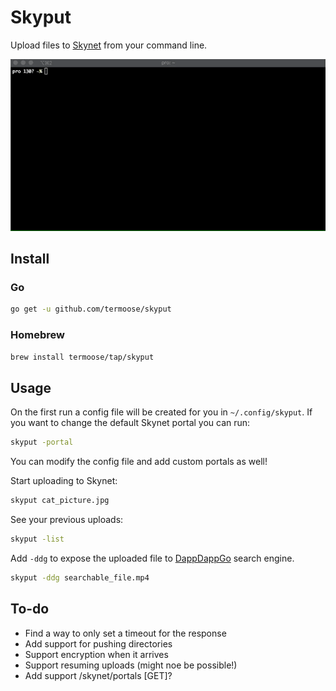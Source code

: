 # Skyput

Upload files to [Skynet](https://siasky.net) from your command line.

![Demo!](skyput_demo.gif)

## Install

### Go

```bash
go get -u github.com/termoose/skyput
```

### Homebrew

```bash
brew install termoose/tap/skyput
```

## Usage

On the first run a config file will be created for you in `~/.config/skyput`.
If you want to change the default Skynet portal you can run:
```bash
skyput -portal
```

You can modify the config file and add custom portals as well!

Start uploading to Skynet:

```bash
skyput cat_picture.jpg
```

See your previous uploads:

```bash
skyput -list
```

Add `-ddg` to expose the uploaded file to [DappDappGo](https://dappdappgo.coolhd.hu) search engine.

```bash
skyput -ddg searchable_file.mp4
```

## To-do
- Find a way to only set a timeout for the response
- Add support for pushing directories
- Support encryption when it arrives
- Support resuming uploads (might noe be possible!)
- Add support /skynet/portals [GET]?
